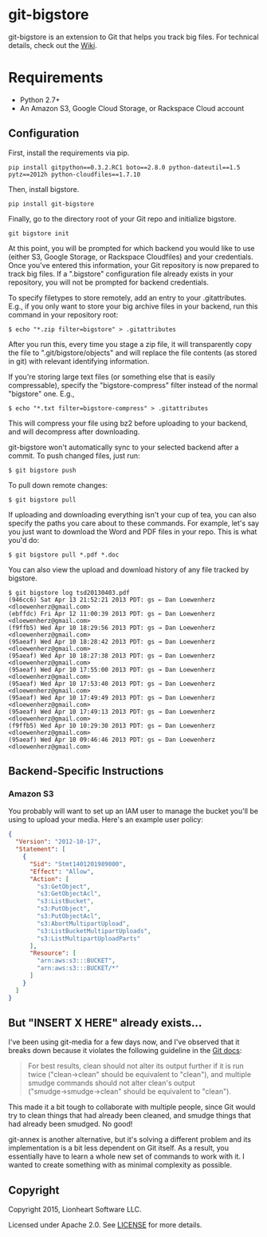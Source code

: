 git-bigstore
============

git-bigstore is an extension to Git that helps you track big files. For technical details, check out the [Wiki](https://github.com/lionheartsw/git-bigstore/wiki).

Requirements
============

* Python 2.7+
* An Amazon S3, Google Cloud Storage, or Rackspace Cloud account

Configuration
-------------

First, install the requirements via pip.

    pip install gitpython==0.3.2.RC1 boto==2.8.0 python-dateutil==1.5 pytz==2012h python-cloudfiles==1.7.10

Then, install bigstore.

    pip install git-bigstore

Finally, go to the directory root of your Git repo and initialize bigstore.

    git bigstore init

At this point, you will be prompted for which backend you would like to use (either S3, Google Storage, or Rackspace Cloudfiles) and your credentials. Once you've entered this information, your Git repository is now prepared to track big files. If a ".bigstore" configuration file already exists in your repository, you will not be prompted for backend credentials.

To specify filetypes to store remotely, add an entry to your .gitattributes. E.g., if you only want to store your big archive files in your backend, run this command in your repository root:

    $ echo "*.zip filter=bigstore" > .gitattributes

After you run this, every time you stage a zip file, it will transparently copy the file to ".git/bigstore/objects" and will replace the file contents (as stored in git) with relevant identifying information.

If you're storing large text files (or something else that is easily compressable), specify the "bigstore-compress" filter instead of the normal "bigstore" one. E.g.,

    $ echo "*.txt filter=bigstore-compress" > .gitattributes

This will compress your file using bz2 before uploading to your backend, and will decompress after downloading.

git-bigstore won't automatically sync to your selected backend after a commit. To push changed files, just run:

    $ git bigstore push

To pull down remote changes:

    $ git bigstore pull

If uploading and downloading everything isn't your cup of tea, you can also specify the paths you care about to these commands. For example, let's say you just want to download the Word and PDF files in your repo. This is what you'd do:

    $ git bigstore pull *.pdf *.doc

You can also view the upload and download history of any file tracked by bigstore.

    $ git bigstore log tsd20130403.pdf
    (946cc6) Sat Apr 13 21:52:21 2013 PDT: gs ← Dan Loewenherz <dloewenherz@gmail.com>
    (ebffdc) Fri Apr 12 11:00:39 2013 PDT: gs ← Dan Loewenherz <dloewenherz@gmail.com>
    (f9ffb5) Wed Apr 10 18:29:56 2013 PDT: gs → Dan Loewenherz <dloewenherz@gmail.com>
    (95aeaf) Wed Apr 10 18:28:42 2013 PDT: gs → Dan Loewenherz <dloewenherz@gmail.com>
    (95aeaf) Wed Apr 10 18:27:38 2013 PDT: gs → Dan Loewenherz <dloewenherz@gmail.com>
    (95aeaf) Wed Apr 10 17:55:00 2013 PDT: gs → Dan Loewenherz <dloewenherz@gmail.com>
    (95aeaf) Wed Apr 10 17:53:40 2013 PDT: gs → Dan Loewenherz <dloewenherz@gmail.com>
    (95aeaf) Wed Apr 10 17:49:49 2013 PDT: gs → Dan Loewenherz <dloewenherz@gmail.com>
    (95aeaf) Wed Apr 10 17:49:13 2013 PDT: gs → Dan Loewenherz <dloewenherz@gmail.com>
    (f9ffb5) Wed Apr 10 10:29:30 2013 PDT: gs ← Dan Loewenherz <dloewenherz@gmail.com>
    (95aeaf) Wed Apr 10 09:46:46 2013 PDT: gs ← Dan Loewenherz <dloewenherz@gmail.com>


Backend-Specific Instructions
-----------------------------

### Amazon S3

You probably will want to set up an IAM user to manage the bucket you'll be using to upload your media. Here's an example user policy:

```json
{
  "Version": "2012-10-17",
  "Statement": [
    {
      "Sid": "Stmt1401201989000",
      "Effect": "Allow",
      "Action": [
        "s3:GetObject",
        "s3:GetObjectAcl",
        "s3:ListBucket",
        "s3:PutObject",
        "s3:PutObjectAcl",
        "s3:AbortMultipartUpload",
        "s3:ListBucketMultipartUploads",
        "s3:ListMultipartUploadParts"
      ],
      "Resource": [
        "arn:aws:s3:::BUCKET",
        "arn:aws:s3:::BUCKET/*"
      ]
    }
  ]
}
```


But "INSERT X HERE" already exists...
---------------------------------

I've been using git-media for a few days now, and I've observed that it breaks down because it violates the following guideline in the [Git docs](https://www.kernel.org/pub/software/scm/git/docs/gitattributes.html):

> For best results, clean should not alter its output further if it is run twice ("clean→clean" should be equivalent to "clean"), and multiple smudge commands should not alter clean's output ("smudge→smudge→clean" should be equivalent to "clean").

This made it a bit tough to collaborate with multiple people, since Git would try to clean things that had already been cleaned, and smudge things that had already been smudged. No good!

git-annex is another alternative, but it's solving a different problem and its implementation is a bit less dependent on Git itself. As a result, you essentially have to learn a whole new set of commands to work with it. I wanted to create something with as minimal complexity as possible.

Copyright
---------

Copyright 2015, Lionheart Software LLC.

Licensed under Apache 2.0. See [LICENSE](LICENSE) for more details.

